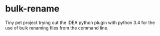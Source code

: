 # bulk-rename
Tiny pet project trying out the IDEA python plugin with python 3.4 
for the use of bulk renaming files from the command line. 